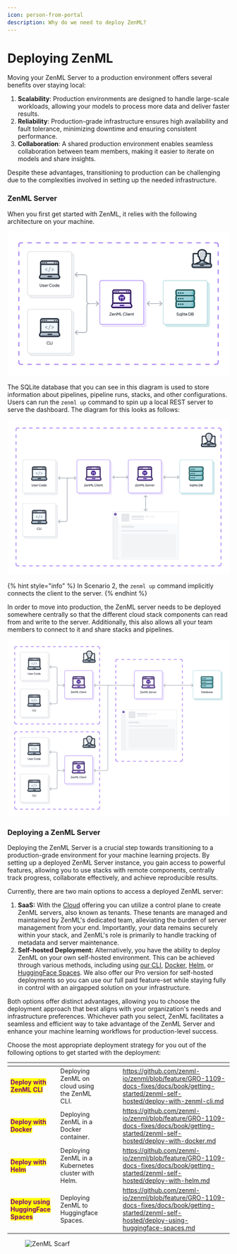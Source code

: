 ```yaml
---
icon: person-from-portal
description: Why do we need to deploy ZenML?
---
```


# Deploying ZenML

Moving your ZenML Server to a production environment offers several benefits over staying local:

1. **Scalability**: Production environments are designed to handle large-scale workloads, allowing your models to process more data and deliver faster results.
2. **Reliability**: Production-grade infrastructure ensures high availability and fault tolerance, minimizing downtime and ensuring consistent performance.
3. **Collaboration**: A shared production environment enables seamless collaboration between team members, making it easier to iterate on models and share insights.

Despite these advantages, transitioning to production can be challenging due to the complexities involved in setting up the needed infrastructure.

### ZenML Server

When you first get started with ZenML, it relies with the following architecture on your machine.

![Scenario 1: ZenML default local configuration](../../.gitbook/assets/Scenario1.png)

The SQLite database that you can see in this diagram is used to store information about pipelines, pipeline runs, stacks, and other configurations. Users can run the `zenml up` command to spin up a local REST server to serve the dashboard. The diagram for this looks as follows:

![Scenario 2: ZenML with a local REST Server](../../.gitbook/assets/Scenario2.png)

{% hint style="info" %}
In Scenario 2, the `zenml up` command implicitly connects the client to the server.
{% endhint %}

In order to move into production, the ZenML server needs to be deployed somewhere centrally so that the different cloud stack components can read from and write to the server. Additionally, this also allows all your team members to connect to it and share stacks and pipelines.

![Scenario 3: Deployed ZenML Server](../../.gitbook/assets/Scenario3.2.png)

### Deploying a ZenML Server

Deploying the ZenML Server is a crucial step towards transitioning to a production-grade environment for your machine learning projects. By setting up a deployed ZenML Server instance, you gain access to powerful features, allowing you to use stacks with remote components, centrally track progress, collaborate effectively, and achieve reproducible results.

Currently, there are two main options to access a deployed ZenML server:

1. **SaaS:** With the [Cloud](../zenml-pro/zenml-cloud.md) offering you can utilize a control plane to create ZenML servers, also known as tenants. These tenants are managed and maintained by ZenML's dedicated team, alleviating the burden of server management from your end. Importantly, your data remains securely within your stack, and ZenML's role is primarily to handle tracking of metadata and server maintenance.
2. **Self-hosted Deployment:** Alternatively, you have the ability to deploy ZenML on your own self-hosted environment. This can be achieved through various methods, including using [our CLI](deploy-with-zenml-cli.md), [Docker](../../stack-components/model-registries/), [Helm](deploy-with-helm.md), or [HuggingFace Spaces](deploy-using-huggingface-spaces.md). We also offer our Pro version for self-hosted deployments so you can use our full paid feature-set while staying fully in control with an airgapped solution on your infrastructure.

Both options offer distinct advantages, allowing you to choose the deployment approach that best aligns with your organization's needs and infrastructure preferences. Whichever path you select, ZenML facilitates a seamless and efficient way to take advantage of the ZenML Server and enhance your machine learning workflows for production-level success.

Choose the most appropriate deployment strategy for you out of the following options to get started with the deployment:

<table data-card-size="large" data-view="cards"><thead><tr><th></th><th></th><th data-hidden></th><th data-hidden data-type="content-ref"></th><th data-hidden data-card-target data-type="content-ref"></th></tr></thead><tbody><tr><td><mark style="color:purple;"><strong>Deploy with ZenML CLI</strong></mark></td><td>Deploying ZenML on cloud using the ZenML CLI.</td><td></td><td></td><td><a href="https://github.com/zenml-io/zenml/blob/feature/GRO-1109-docs-fixes/docs/book/getting-started/zenml-self-hosted/deploy-with-zenml-cli.md">https://github.com/zenml-io/zenml/blob/feature/GRO-1109-docs-fixes/docs/book/getting-started/zenml-self-hosted/deploy-with-zenml-cli.md</a></td></tr><tr><td><mark style="color:purple;"><strong>Deploy with Docker</strong></mark></td><td>Deploying ZenML in a Docker container.</td><td></td><td></td><td><a href="https://github.com/zenml-io/zenml/blob/feature/GRO-1109-docs-fixes/docs/book/getting-started/zenml-self-hosted/deploy-with-docker.md">https://github.com/zenml-io/zenml/blob/feature/GRO-1109-docs-fixes/docs/book/getting-started/zenml-self-hosted/deploy-with-docker.md</a></td></tr><tr><td><mark style="color:purple;"><strong>Deploy with Helm</strong></mark></td><td>Deploying ZenML in a Kubernetes cluster with Helm.</td><td></td><td></td><td><a href="https://github.com/zenml-io/zenml/blob/feature/GRO-1109-docs-fixes/docs/book/getting-started/zenml-self-hosted/deploy-with-helm.md">https://github.com/zenml-io/zenml/blob/feature/GRO-1109-docs-fixes/docs/book/getting-started/zenml-self-hosted/deploy-with-helm.md</a></td></tr><tr><td><mark style="color:purple;"><strong>Deploy using HuggingFace Spaces</strong></mark></td><td>Deploying ZenML to Huggingface Spaces.</td><td></td><td></td><td><a href="https://github.com/zenml-io/zenml/blob/feature/GRO-1109-docs-fixes/docs/book/getting-started/zenml-self-hosted/deploy-using-huggingface-spaces.md">https://github.com/zenml-io/zenml/blob/feature/GRO-1109-docs-fixes/docs/book/getting-started/zenml-self-hosted/deploy-using-huggingface-spaces.md</a></td></tr></tbody></table>

<figure><img src="https://static.scarf.sh/a.png?x-pxid=f0b4f458-0a54-4fcd-aa95-d5ee424815bc" alt="ZenML Scarf"><figcaption></figcaption></figure>

